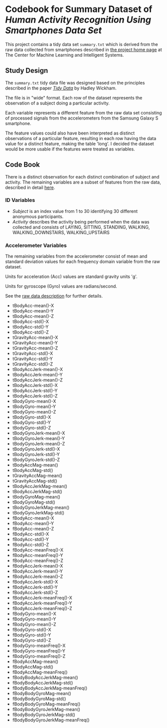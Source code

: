 # Codebook for Summary Dataset of _Human Activity Recognition Using Smartphones Data Set_

This project contains a tidy data set `summary.txt` which is derived
from the raw data collected from smartphones described
in [the project home
page](http://archive.ics.uci.edu/ml/datasets/Human+Activity+Recognition+Using+Smartphones)
at The Center for Machine Learning and Intelligent Systems.

## Study Design

The `summary.txt` tidy data file was designed based on the principles described
in the paper [_Tidy Data_](http://vita.had.co.nz/papers/tidy-data.pdf) by Hadley Wickham.

The file is in "wide" format.  Each row of the dataset represents the
observation of a subject doing a particular activity.

Each variable represents a different feature from the raw data set
consisting of processed signals from the accelerometers from the
Samsung Galaxy S smartphone.

The feature values could also have been interpreted as distinct observations
of a particular feature, resulting in each row having the data value for a distinct
feature, making the table 'long'.  I decided the dataset would be more usable
if the features were treated as variables.


## Code Book

There is a distinct observation for each distinct combination of
subject and activity.  The remaining variables are a subset of features from
the raw data, described in detail
[here](http://archive.ics.uci.edu/ml/datasets/Human+Activity+Recognition+Using+Smartphones#).

### ID Variables

* _Subject_ is an index value from 1 to 30 identifying 30 different anonymous participants.
* _Activity_ describes the activity being performed when the data was
  collected and consists of LAYING, SITTING, STANDING, WALKING,
  WALKING_DOWNSTAIRS, WALKING_UPSTAIRS

### Accelerometer Variables

The remaining variables from the accelerometer consist of mean and
standard deviation values for each frequency domain variable from the
raw dataset.  

Units for acceleration (Acc) values are standard gravity units 'g'.

Units for gyroscope (Gyro) values are radians/second.

See the [raw data
description](http://archive.ics.uci.edu/ml/datasets/Human+Activity+Recognition+Using+Smartphones#)
for further details.

* tBodyAcc-mean()-X
* tBodyAcc-mean()-Y              
* tBodyAcc-mean()-Z
* tBodyAcc-std()-X               
* tBodyAcc-std()-Y
* tBodyAcc-std()-Z               
* tGravityAcc-mean()-X
* tGravityAcc-mean()-Y           
* tGravityAcc-mean()-Z
* tGravityAcc-std()-X            
* tGravityAcc-std()-Y
* tGravityAcc-std()-Z            
* tBodyAccJerk-mean()-X
* tBodyAccJerk-mean()-Y          
* tBodyAccJerk-mean()-Z
* tBodyAccJerk-std()-X           
* tBodyAccJerk-std()-Y
* tBodyAccJerk-std()-Z           
* tBodyGyro-mean()-X
* tBodyGyro-mean()-Y             
* tBodyGyro-mean()-Z
* tBodyGyro-std()-X              
* tBodyGyro-std()-Y
* tBodyGyro-std()-Z              
* tBodyGyroJerk-mean()-X
* tBodyGyroJerk-mean()-Y         
* tBodyGyroJerk-mean()-Z
* tBodyGyroJerk-std()-X          
* tBodyGyroJerk-std()-Y
* tBodyGyroJerk-std()-Z          
* tBodyAccMag-mean()
* tBodyAccMag-std()              
* tGravityAccMag-mean()
* tGravityAccMag-std()           
* tBodyAccJerkMag-mean()
* tBodyAccJerkMag-std()          
* tBodyGyroMag-mean()
* tBodyGyroMag-std()             
* tBodyGyroJerkMag-mean()
* tBodyGyroJerkMag-std()         
* fBodyAcc-mean()-X
* fBodyAcc-mean()-Y              
* fBodyAcc-mean()-Z
* fBodyAcc-std()-X               
* fBodyAcc-std()-Y
* fBodyAcc-std()-Z               
* fBodyAcc-meanFreq()-X
* fBodyAcc-meanFreq()-Y          
* fBodyAcc-meanFreq()-Z
* fBodyAccJerk-mean()-X          
* fBodyAccJerk-mean()-Y
* fBodyAccJerk-mean()-Z          
* fBodyAccJerk-std()-X
* fBodyAccJerk-std()-Y           
* fBodyAccJerk-std()-Z
* fBodyAccJerk-meanFreq()-X      
* fBodyAccJerk-meanFreq()-Y
* fBodyAccJerk-meanFreq()-Z      
* fBodyGyro-mean()-X
* fBodyGyro-mean()-Y             
* fBodyGyro-mean()-Z
* fBodyGyro-std()-X              
* fBodyGyro-std()-Y
* fBodyGyro-std()-Z              
* fBodyGyro-meanFreq()-X
* fBodyGyro-meanFreq()-Y         
* fBodyGyro-meanFreq()-Z
* fBodyAccMag-mean()             
* fBodyAccMag-std()
* fBodyAccMag-meanFreq()         
* fBodyBodyAccJerkMag-mean()
* fBodyBodyAccJerkMag-std()      
* fBodyBodyAccJerkMag-meanFreq()
* fBodyBodyGyroMag-mean()        
* fBodyBodyGyroMag-std()
* fBodyBodyGyroMag-meanFreq()    
* fBodyBodyGyroJerkMag-mean()
* fBodyBodyGyroJerkMag-std()     
* fBodyBodyGyroJerkMag-meanFreq()
